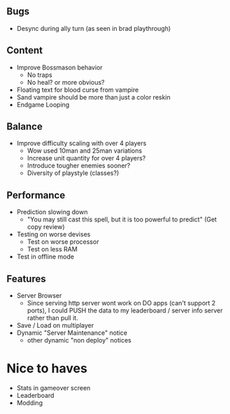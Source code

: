 ## Bugs 
- Desync during ally turn (as seen in brad playthrough)
## Content
- Improve Bossmason behavior
    - No traps
    - No heal? or more obvious?
- Floating text for blood curse from vampire
- Sand vampire should be more than just a color reskin
- Endgame Looping

## Balance
- Improve difficulty scaling with over 4 players
    - Wow used 10man and 25man variations
    - Increase unit quantity for over 4 players?
    - Introduce tougher enemies sooner?
    - Diversity of playstyle (classes?)

## Performance
- Prediction slowing down
    - "You may still cast this spell, but it is too powerful to predict" (Get copy review)
- Testing on worse devises
    - Test on worse processor
    - Test on less RAM
- Test in offline mode

## Features
- Server Browser
    - Since serving http server wont work on DO apps (can't support 2 ports), I could PUSH the data to my leaderboard / server info server rather than pull it.
- Save / Load on multiplayer
- Dynamic "Server Maintenance" notice
    - other dynamic "non deploy" notices

# Nice to haves
- Stats in gameover screen
- Leaderboard
- Modding